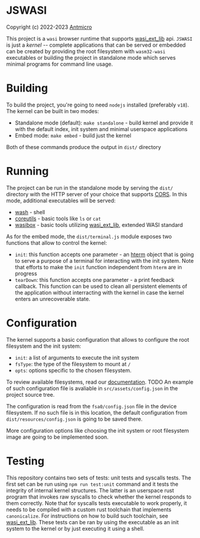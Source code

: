 # JSWASI

Copyright (c) 2022-2023 [Antmicro](https://www.antmicro.com)

This project is a `wasi` browser runtime that supports [wasi_ext_lib](https://github.com/antmicro/wasi_ext_lib) api.
`JSWASI` is just a _kernel_ -- complete applications that can be served or embedded can be created by providing the root filesystem with `wasm32-wasi` executables or building the project in standalone mode which serves minimal programs for command line usage.

# Building

To build the project, you're going to need `nodejs` installed (preferably `v18`).
The kernel can be built in two modes:

- Standalone mode (default): `make standalone` - build kernel and provide it with the default index, init system and minimal userspace applications
- Embed mode: `make embed` - build just the kernel

Both of these commands produce the output in `dist/` directory

# Running

The project can be run in the standalone mode by serving the `dist/` directory with the HTTP server of your choice that supports [CORS](https://developer.mozilla.org/en-US/docs/Web/HTTP/CORS).
In this mode, additional executables will be served:

- [wash](https://github.com/antmicro/wash) - shell
- [coreutils](https://github.com/antmicro/coreutils) - basic tools like `ls` or `cat`
- [wasibox](https://github.com/antmicro/wasibox) - basic tools utilizing [wasi_ext_lib](https://github.com/antmicro/wasi_ext_lib), extended WASI standard

As for the embed mode, the `dist/terminal.js` module exposes two functions that allow to control the kernel:

- `init`: this function accepts one parameter - an [hterm](https://chromium.googlesource.com/apps/libapps/+/HEAD/hterm) object that is going to serve a purpose of a terminal for interacting with the init system. Note that efforts to make the `init` function independent from `hterm` are in progress
- `tearDown`: this function accepts one parameter - a print feedback callback. This function can be used to clean all persistent elements of the application without interracting with the kernel in case the kernel enters an unrecoverable state.

# Configuration

The kernel supports a basic configuration that allows to configure the root filesystem and the init system:

- `init`: a list of arguments to execute the init system
- `fsType`: the type of the filesystem to mount at `/`
- `opts`: options specific to the chosen filesystem.

To review available filesystems, read our [documentation](https://antmicro.com). TODO
An example of such configuration file is avaliable in `src/assets/config.json` in the project source tree.

The configuration is read from the `fsa0/config.json` file in the device filesystem.
If no such file is in this location, the default configuration from `dist/resources/config.json` is going to be saved there.

More configuration options like choosing the init system or root filesystem image are going to be implemented soon.

# Testing

This repository contains two sets of tests: unit tests and syscalls tests.
The first set can be run using `npm run test:unit` command and it tests the integrity of internal kernel structures.
The latter is an userspace rust program that invokes raw syscalls to check whether the kernel responds to them correctly.
Note that for syscalls tests executable to work properly, it needs to be compiled with a custom rust toolchain that implements `canonicalize`.
For instructions on how to build such toolchain, see [wasi_ext_lib](https://github.com/antmicro/wasi_ext_lib#build).
These tests can be ran by using the executable as an init system to the kernel or by just executing it using a shell.
